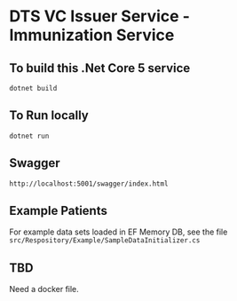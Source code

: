 # DTS VC Issuer Service - Immunization Service

## To build this .Net Core 5 service

`
dotnet build
`

## To Run locally

`
dotnet run
`

## Swagger

`
http://localhost:5001/swagger/index.html
`

## Example Patients

For example data sets loaded in EF Memory DB, see the file
` src/Respository/Example/SampleDataInitializer.cs
`

## TBD

Need a docker file.
